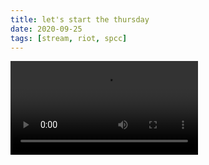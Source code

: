 ```yaml
---
title: let's start the thursday
date: 2020-09-25
tags: [stream, riot, spcc]
---
```

<video class="js-player" playsinline controls data-poster="https://archive.org/download/shalit_archive/shalit_archive.thumbs/let%27s%20start%20the%20thursday-v-lhaZKMR_004201.jpg">
  <source src="https://archive.org/download/shalit_archive/let%27s%20start%20the%20thursday-v-lhaZKMR.mp4" type="video/mp4" size="1080"/>
  <source src="https://archive.org/download/shalit_archive/Shalit/360P/let%27s%20start%20the%20thursday-v-lhaZKMR.mp4" type="video/mp4" size="360"/>
</video>
